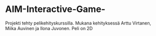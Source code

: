 # AIM-Interactive-Game-
Projekti tehty pelikehityskurssilla. Mukana kehityksessä Arttu Virtanen, Miika Auvinen ja Ilona Juvonen. 
Peli on 2D 
